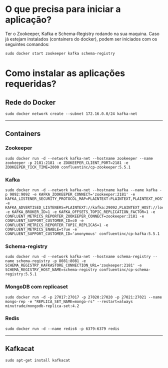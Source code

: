 # O que precisa para iniciar a aplicação?

Ter o Zookeeper, Kafka e Schema-Registry rodando na sua maquina. Caso já estejam instalados (containers do docker), podem ser iniciados com os seguintes comandos:

```
sudo docker start zookeeper kafka schema-registry
```


# Como instalar as aplicações requeridas?


## Rede do Docker
```
sudo docker network create --subnet 172.16.0.0/24 kafka-net
```

---

## Containers

### Zookeeper
```
sudo docker run -d --network kafka-net --hostname zookeeper --name zookeeper -p 2181:2181 -e ZOOKEEPER_CLIENT_PORT=2181 -e ZOOKEEPER_TICK_TIME=2000 confluentinc/cp-zookeeper:5.5.1
```

### Kafka
```
sudo docker run -d --network kafka-net --hostname kafka --name kafka -p 9092:9092 -e KAFKA_ZOOKEEPER_CONNECT='zookeeper:2181' -e KAFKA_LISTENER_SECURITY_PROTOCOL_MAP=PLAINTEXT:PLAINTEXT,PLAINTEXT_HOST:PLAINTEXT -e KAFKA_ADVERTISED_LISTENERS=PLAINTEXT://kafka:29092,PLAINTEXT_HOST://localhost:9092 -e KAFKA_BROKER_ID=1 -e KAFKA_OFFSETS_TOPIC_REPLICATION_FACTOR=1 -e CONFLUENT_METRICS_REPORTER_ZOOKEEPER_CONNECT=zookeeper:2181 -e CONFLUENT_SUPPORT_CUSTOMER_ID=c0 -e CONFLUENT_METRICS_REPORTER_TOPIC_REPLICAS=1 -e CONFLUENT_METRICS_ENABLE=true -e CONFLUENT_SUPPORT_CUSTOMER_ID='anonymous' confluentinc/cp-kafka:5.5.1
```

### Schema-registry
```
sudo docker run -d --network kafka-net --hostname schema-registry --name schema-registry -p 8081:8081 -e SCHEMA_REGISTRY_KAFKASTORE_CONNECTION_URL='zookeeper:2181' -e SCHEMA_REGISTRY_HOST_NAME=schema-registry confluentinc/cp-schema-registry:5.5.1
```

### MongoDB com replicaset
```
sudo docker run -d -p 27017:27017 -p 27020:27020 -p 27021:27021 --name mongo-rep -e "REPLICA_SET_NAME=mongo-rs" --restart=always minutrade/mongodb-replica-set:4.2
```

### Redis
```
sudo docker run -d --name redis6 -p 6379:6379 redis
```

---

## Kafkacat ############
```
sudo apt-get install kafkacat
```

